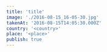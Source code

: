 ```yaml
---
title: 'title'
image: './2016-08-15_16-05-30.jpg'
takenAt: '2016-08-15T14:05:30.000Z'
country: '<country>'
place: '<place>'
publish: true
---
```

